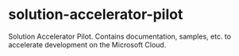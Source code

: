 # solution-accelerator-pilot
Solution Accelerator Pilot. Contains documentation, samples, etc. to accelerate development on the Microsoft Cloud.
